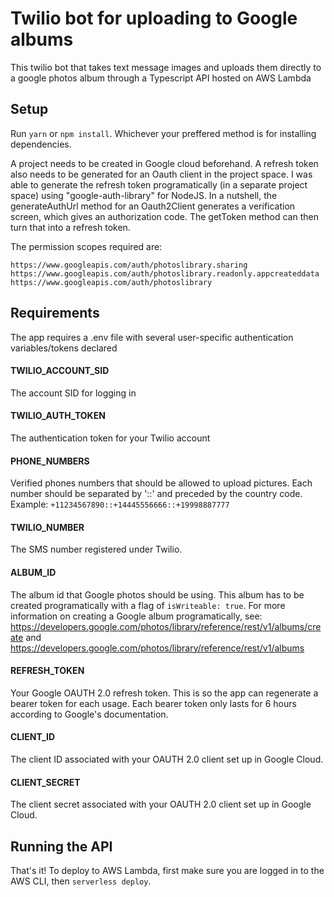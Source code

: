 # Twilio bot for uploading to Google albums
This twilio bot that takes text message images and uploads them directly to a google photos album through a Typescript API hosted on AWS Lambda

## Setup
Run ```yarn``` or ```npm install```. Whichever your preffered method is for installing dependencies.

A project needs to be created in Google cloud beforehand. A refresh token also needs to be generated for an Oauth client in the project space. 
I was able to generate the refresh token programatically (in a separate project space) using "google-auth-library" for NodeJS. In a nutshell, 
the generateAuthUrl method for an Oauth2Client generates a verification screen, which gives an authorization code. The getToken method can then 
turn that into a refresh token. 

The permission scopes required are:

    https://www.googleapis.com/auth/photoslibrary.sharing
    https://www.googleapis.com/auth/photoslibrary.readonly.appcreateddata
    https://www.googleapis.com/auth/photoslibrary

## Requirements
The app requires a .env file with several user-specific authentication variables/tokens declared
#### TWILIO_ACCOUNT_SID
The account SID for logging in
#### TWILIO_AUTH_TOKEN
The authentication token for your Twilio account
#### PHONE_NUMBERS
Verified phones numbers that should be allowed to upload pictures. Each number should be separated by '::' and preceded by the country code. 
Example: ```+11234567890::+14445556666::+19998887777```
#### TWILIO_NUMBER
The SMS number registered under Twilio.
#### ALBUM_ID
The album id that Google photos should be using. This album has to be created programatically with a flag of ```isWriteable: true```. For more
information on creating a Google album programatically, see: https://developers.google.com/photos/library/reference/rest/v1/albums/create and https://developers.google.com/photos/library/reference/rest/v1/albums
#### REFRESH_TOKEN
Your Google OAUTH 2.0 refresh token. This is so the app can regenerate a bearer token for each usage. Each bearer token only lasts for 6 hours 
according to Google's documentation. 
#### CLIENT_ID
The client ID associated with your OAUTH 2.0 client set up in Google Cloud.
#### CLIENT_SECRET
The client secret associated with your OAUTH 2.0 client set up in Google Cloud.

## Running the API
That's it! To deploy to AWS Lambda, first make sure you are logged in to the AWS CLI, then ```serverless deploy```.
